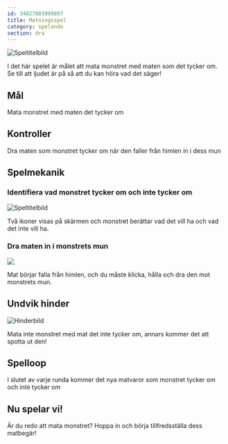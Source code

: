 ```yaml
---
id: 34827003999897
title: Matningsspel
category: spelande
section: dra
---
```

![Speltitelbild](https://help.studycat.com/hc/article_attachments/34827003977625)

I det här spelet är målet att mata monstret med maten som det tycker om. Se till att ljudet är på så att du kan höra vad det säger!

## Mål

Mata monstret med maten det tycker om

## Kontroller 

Dra maten som monstret tycker om när den faller från himlen in i dess mun

## Spelmekanik

### Identifiera vad monstret tycker om och inte tycker om

![Speltitelbild](https://help.studycat.com/hc/article_attachments/34827003977625)

Två ikoner visas på skärmen och monstret berättar vad det vill ha och vad det inte vill ha.

### Dra maten in i monstrets mun

![](https://help.studycat.com/hc/article_attachments/34976665858457)

Mat börjar falla från himlen, och du måste klicka, hålla och dra den mot monstrets mun.

## Undvik hinder

![Hinderbild](https://help.studycat.com/hc/article_attachments/34826992367897)

Mata inte monstret med mat det inte tycker om, annars kommer det att spotta ut den!

## Spelloop

I slutet av varje runda kommer det nya matvaror som monstret tycker om och inte tycker om

## Nu spelar vi!

Är du redo att mata monstret? Hoppa in och börja tillfredsställa dess matbegär!

